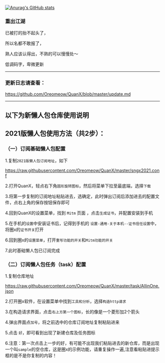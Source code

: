 [![Anurag's GitHub stats](https://github-readme-stats.vercel.app/api?username=youthsongs)](https://github.com/anuraghazra/github-readme-stats)

### 重出江湖

已被打的抬不起头了，

所以名都不敢报了，

熟人应该认得出，不熟的可以慢慢处～

低调码字，卑微更新

-----------------------

### 更新日志请查看：

https://github.com/Oreomeow/QuanX/blob/master/update.md

------------------------------------

## 以下为新懒人包仓库使用说明


## 2021版懒人包使用方法（共2步）：

### （一）订阅基础懒人包配置


 1.复制`2021版懒人包订阅地址`，如下
 
 https://raw.githubusercontent.com/Oreomeow/QuanX/master/sngx2021.conf

  2.打开QuanX，轻点右下角`圆形旋转图标`，然后将菜单下拉至最底端，选择`下载`
  
  3.将第一步复制的订阅地址粘贴进去，选确定，此时弹出订阅后添加进去的配置文件，点右上角的保存按钮保存即可

  4.回到QuanX的设置菜单，找到 `Mitm` 页面 ，点击`生成证书`，并配置安装到手机

  5.在手机的`设置`中安装证书后，记得到手机的 `设置-通用-关于本机--证书信任设置`中，将圈x的`证书开关`打开

  6.回到圈x的`设置菜单`，打开`重写功能的开关`和`Mitm功能的开关`

  7.此时基础懒人包已订阅完成
  


### （二）订阅懒人包任务（task）配置


  1.复制仓库地址
  
https://raw.githubusercontent.com/Oreomeow/QuanX/master/task/AllinOne.json

  2.打开圈x软件，在设置菜单中找到`工具和分析`，选择`构造http请求`

  3.在构造请求界面，点击`右上方第一个图标`，长的像是一个菱形加2个箭头

  4.弹出界面点`加号`，将之前选中的仓库订阅地址复制粘贴进来

  5.点击 `好`，即可看到出现了新建仓库及任务图标
  
  6.注意：第一次点击上一步的好，有可能不出现我们粘贴进去的新仓库，而是出现一个叫`sample`的空仓库，这是圈x的示例功能，请重复操作一遍,注意看粘贴进提示框的是不是你复制的内容！


 
 
